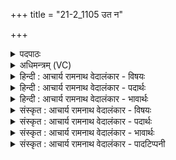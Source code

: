 +++
title = "21-2_1105 उत न"

+++
<details><summary>पदपाठः</summary>

उ꣣त꣢। नः꣣। एना꣢। प꣣वया꣢। प꣢वस्व। अ꣡धि꣢꣯। श्रु꣣ते꣢। श्र꣣वा꣡य्य꣢स्य। ती꣣र्थे꣢। ष꣣ष्टि꣢म्। स꣣ह꣡स्रा꣢। नै꣣गुतः꣢। नै꣣। गुतः꣢। व꣡सू꣢꣯नि। वृ꣣क्ष꣢म्। न। प꣣क्व꣡म्। धू꣣नवत्। र꣡णा꣢꣯य। ११०५।
</details>

<details><summary>अधिमन्त्रम् (VC)</summary>

- पवमानः सोमः
- कुत्स आङ्गिरसः
- त्रिष्टुप्
- धैवतः
</details>

<details><summary>हिन्दी : आचार्य रामनाथ वेदालंकार - विषयः</summary>

अगले मन्त्र में फिर गुरुजन और राजपुरुषों का वर्णन है।
</details>

<details><summary>हिन्दी : आचार्य रामनाथ वेदालंकार - पदार्थः</summary>

पदार्थान्वय -  (पूतासः)पवित्र, (विपश्चितः)विद्वान्, (दध्याशिरः)ज्ञान के धारणकर्त्ता और परिपक्व, (सूरासः न)सूर्यों के समान(दर्शतासः)दर्शनीय तथा दृष्टि देनेवाले, (जिगत्नवः)गतिमान् एवं कर्मण्य और(घृते)विवेक के प्रकाश में(ध्रुवाः)स्थिर रहनेवाले जो हों,(ते)वे ही(सोमासः)विद्या,धर्म,आदि की प्रेरणा करनेवाले गुरु और राजपुरुष होवें ॥२॥
</details>

<details><summary>हिन्दी : आचार्य रामनाथ वेदालंकार - भावार्थः</summary>

भावार्थ -  जो पवित्र आचरणवाले,विविध विद्याओं को पढ़े हुए,दूसरों की सहायता करनेवाले,परिपक्वमति,सूर्य के समान प्रकाशक,कर्मशूर स्थिर प्रकाशवाले,विघ्नों से बार-बार प्रहार किये जाते हुए भी ग्रहण किये कार्य को न छोड़नेवाले गुरु और राजपुरुष होते हैं,वे ही सफल होते हैं ॥२॥
</details>

<details><summary>संस्कृत : आचार्य रामनाथ वेदालंकार - विषयः</summary>

अथ पुनरपि गुरवो राजपुरुषाश्च वर्ण्यन्ते।
</details>

<details><summary>संस्कृत : आचार्य रामनाथ वेदालंकार - पदार्थः</summary>

पदार्थान्वय -  (पूतासः)पवित्राः, (विपश्चितः)विद्वांसः, (दध्याशिरः)ज्ञानधारकाः परिपक्वाश्च।[दधति अन्यान् इति दधयः। ‘आदृगमहनजनः किकिनौ लिट् च। अ० ३।२।१७१’ इत्यनेन डुधाञ् धातोः किन् प्रत्ययः। आश्रीणन्ति स्वात्मानं ये ते आशिरः। आङ्पूर्वः श्रीञ् पाके,क्विपि धातोः शिर आदेशश्छान्दसः।] (सूरासः न)सूर्याः इव(दर्शतासः२)दर्शनीयाः दृष्टिप्रदाश्च, (जिगत्नवः)गतिमन्तः,कर्मण्याः, (घृते)विवेकप्रकाशे(ध्रुवाः)स्थिराः ये स्युः(ते)त एव(सोमासः)विद्याधर्मादिप्रेरकाः गुरवः राजपुरुषाश्च भवेयुः ॥२॥
</details>

<details><summary>संस्कृत : आचार्य रामनाथ वेदालंकार - भावार्थः</summary>

भावार्थ -  ये पवित्राचरणा अधीतविविधविद्याः परेषां सहायकाः परिपक्वमतयः सूर्यवत् प्रकाशकाः कर्मशूराः स्थिरप्रकाशा विघ्नैः पुनः पुनः प्रतिहन्यमाना अपि गृहीतं कार्यमपरित्यजन्तो गुरवो राजपुरुषाश्च भवन्ति त एव सफला जायन्ते ॥२॥
</details>

<details><summary>संस्कृत : आचार्य रामनाथ वेदालंकार - पादटिप्पनी</summary>

टिप्पनी -   १. ऋ० ९।१०१।१२, ‘पूतासो’, ‘सूरासो’ इत्यत्र ‘पू॒ता’, ‘सूर्या॑सो॒’। २. दर्शतासः सर्वैर्दर्शनीयाः—इति सा०। सर्वस्य द्रष्टारः—इति वि०।
</details>
